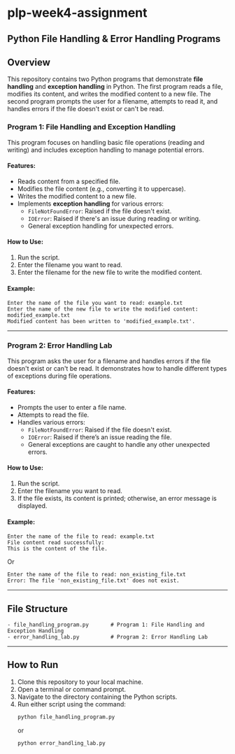 # plp-week4-assignment

## Python File Handling & Error Handling Programs

## Overview

This repository contains two Python programs that demonstrate **file handling** and **exception handling** in Python. The first program reads a file, modifies its content, and writes the modified content to a new file. The second program prompts the user for a filename, attempts to read it, and handles errors if the file doesn't exist or can't be read.

### Program 1: File Handling and Exception Handling

This program focuses on handling basic file operations (reading and writing) and includes exception handling to manage potential errors.

#### Features:
- Reads content from a specified file.
- Modifies the file content (e.g., converting it to uppercase).
- Writes the modified content to a new file.
- Implements **exception handling** for various errors:
  - `FileNotFoundError`: Raised if the file doesn't exist.
  - `IOError`: Raised if there's an issue during reading or writing.
  - General exception handling for unexpected errors.

#### How to Use:
1. Run the script.
2. Enter the filename you want to read.
3. Enter the filename for the new file to write the modified content.

#### Example:

```
Enter the name of the file you want to read: example.txt
Enter the name of the new file to write the modified content: modified_example.txt
Modified content has been written to 'modified_example.txt'.
```

---

### Program 2: Error Handling Lab

This program asks the user for a filename and handles errors if the file doesn't exist or can't be read. It demonstrates how to handle different types of exceptions during file operations.

#### Features:
- Prompts the user to enter a file name.
- Attempts to read the file.
- Handles various errors:
  - `FileNotFoundError`: Raised if the file doesn't exist.
  - `IOError`: Raised if there’s an issue reading the file.
  - General exceptions are caught to handle any other unexpected errors.

#### How to Use:
1. Run the script.
2. Enter the filename you want to read.
3. If the file exists, its content is printed; otherwise, an error message is displayed.

#### Example:

```
Enter the name of the file to read: example.txt
File content read successfully:
This is the content of the file.
```

Or

```
Enter the name of the file to read: non_existing_file.txt
Error: The file 'non_existing_file.txt' does not exist.
```

---

## File Structure

```
- file_handling_program.py       # Program 1: File Handling and Exception Handling
- error_handling_lab.py          # Program 2: Error Handling Lab
```

---


## How to Run

1. Clone this repository to your local machine.
2. Open a terminal or command prompt.
3. Navigate to the directory containing the Python scripts.
4. Run either script using the command:
   ```bash
   python file_handling_program.py
   ```
   or
   ```bash
   python error_handling_lab.py
   ```
